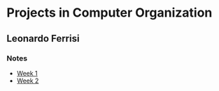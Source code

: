 # Projects in Computer Organization
## Leonardo Ferrisi

### Notes
- [Week 1](https://github.com/LeonardoFerrisi/computer-organization/blob/main/notes/week1.md)
- [Week 2](https://github.com/LeonardoFerrisi/computer-organization/blob/main/notes/week2.md)
